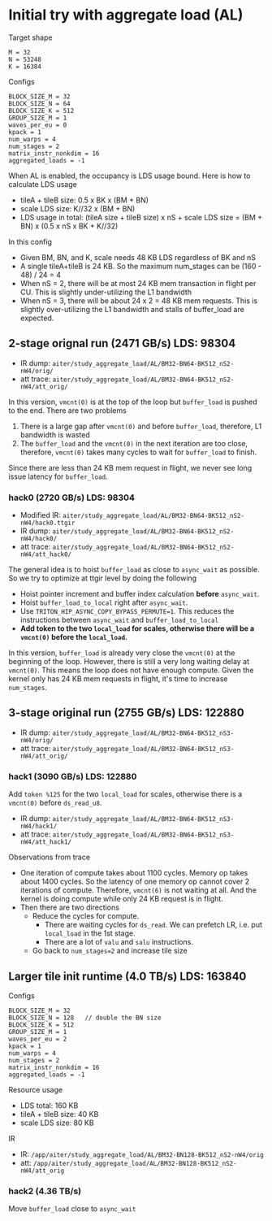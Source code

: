 # Initial try with aggregate load (AL)

Target shape
```
M = 32
N = 53248
K = 16384
```

Configs
```
BLOCK_SIZE_M = 32
BLOCK_SIZE_N = 64
BLOCK_SIZE_K = 512
GROUP_SIZE_M = 1
waves_per_eu = 0
kpack = 1
num_warps = 4
num_stages = 2
matrix_instr_nonkdim = 16
aggregated_loads = -1
```

When AL is enabled, the occupancy is LDS usage bound.
Here is how to calculate LDS usage
- tileA + tileB size: 0.5 x BK x (BM + BN)
- scale LDS size: K//32 x (BM + BN)
- LDS usage in total: (tileA size + tileB size) x nS + scale LDS size = (BM + BN) x (0.5 x nS x BK + K//32)

In this config
- Given BM, BN, and K, scale needs 48 KB LDS regardless of BK and nS
- A single tileA+tileB is 24 KB. So the maximum num_stages can be (160 - 48) / 24 = 4
- When nS = 2, there will be at most 24 KB mem transaction in flight per CU.
  This is slightly under-utilizing the L1 bandwidth
- When nS = 3, there will be about 24 x 2 = 48 KB mem requests.
  This is slightly over-utilizing the L1 bandwidth and stalls of buffer_load are expected.

## 2-stage orignal run (2471 GB/s) LDS: 98304

- IR dump: `aiter/study_aggregate_load/AL/BM32-BN64-BK512_nS2-nW4/orig/`
- att trace: `aiter/study_aggregate_load/AL/BM32-BN64-BK512_nS2-nW4/att_orig/`

In this version, `vmcnt(0)` is at the top of the loop but `buffer_load` is pushed to the end.
There are two problems
1. There is a large gap after `vmcnt(0)` and before `buffer_load`, therefore, L1 bandwidth is wasted
2. The `buffer_load` and the `vmcnt(0)` in the next iteration are too close, therefore, `vmcnt(0)`
   takes many cycles to wait for `buffer_load` to finish.
   
Since there are less than 24 KB mem request in flight, we never see long issue latency for `buffer_load`.

### hack0 (2720 GB/s) LDS: 98304

- Modified IR: `aiter/study_aggregate_load/AL/BM32-BN64-BK512_nS2-nW4/hack0.ttgir`
- IR dump: `aiter/study_aggregate_load/AL/BM32-BN64-BK512_nS2-nW4/hack0/`
- att trace: `aiter/study_aggregate_load/AL/BM32-BN64-BK512_nS2-nW4/att_hack0/`

The general idea is to hoist `buffer_load` as close to `async_wait` as possible.
So we try to optimize at ttgir level by doing the following
- Hoist pointer increment and buffer index calculation **before** `async_wait`.
- Hoist `buffer_load_to_local` right after `async_wait`.
- Use `TRITON_HIP_ASYNC_COPY_BYPASS_PERMUTE=1`. This reduces the instructions between
  `async_wait` and `buffer_load_to_local`
- **Add token to the two `local_load` for scales, otherwise there will be a `vmcnt(0)` before the `local_load`.**

In this version, `buffer_load` is already very close the `vmcnt(0)` at the beginning of the loop.
However, there is still a very long waiting delay at `vmcnt(0)`. This means the loop does not have
enough compute. Given the kernel only has 24 KB mem requests in flight, it's time to increase
`num_stages`.


## 3-stage original run (2755 GB/s) LDS: 122880

- IR dump: `aiter/study_aggregate_load/AL/BM32-BN64-BK512_nS3-nW4/orig/`
- att trace: `aiter/study_aggregate_load/AL/BM32-BN64-BK512_nS3-nW4/att_orig/`

### hack1 (3090 GB/s) LDS: 122880

Add `token %125` for the two `local_load` for scales, otherwise there is a
`vmcnt(0)` before `ds_read_u8`.

- IR dump: `aiter/study_aggregate_load/AL/BM32-BN64-BK512_nS3-nW4/hack1/`
- att trace: `aiter/study_aggregate_load/AL/BM32-BN64-BK512_nS3-nW4/att_hack1/`

Observations from trace
- One iteration of compute takes about 1100 cycles. Memory op takes about 1400 cycles.
  So the latency of one memory op cannot cover 2 iterations of compute.
  Therefore, `vmcnt(6)` is not waiting at all. And the kernel is doing compute while
  only 24 KB request is in flight.
- Then there are two directions
  - Reduce the cycles for compute.
    - There are waiting cycles for `ds_read`. We can prefetch LR, i.e.
      put `local_load` in the 1st stage.
    - There are a lot of `valu` and `salu` instructions. 
  - Go back to `num_stages=2` and increase tile size

## Larger tile init runtime (4.0 TB/s)  LDS: 163840

Configs
```
BLOCK_SIZE_M = 32
BLOCK_SIZE_N = 128   // double the BN size
BLOCK_SIZE_K = 512
GROUP_SIZE_M = 1
waves_per_eu = 2
kpack = 1
num_warps = 4
num_stages = 2
matrix_instr_nonkdim = 16
aggregated_loads = -1
```

Resource usage
- LDS total: 160 KB
- tileA + tileB size: 40 KB
- scale LDS size: 80 KB

IR
- IR: `/app/aiter/study_aggregate_load/AL/BM32-BN128-BK512_nS2-nW4/orig`
- att: `/app/aiter/study_aggregate_load/AL/BM32-BN128-BK512_nS2-nW4/att_orig`

### hack2 (4.36 TB/s)

Move `buffer_load` close to `async_wait`


